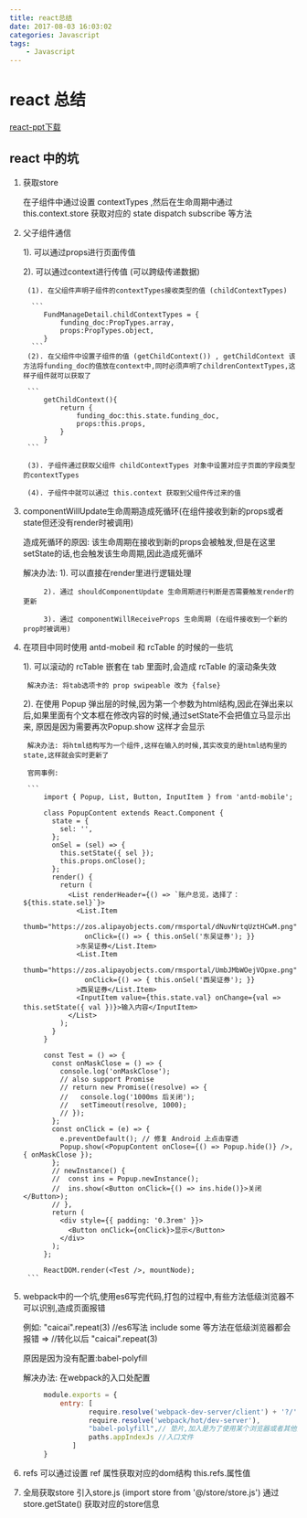 ```yaml
---
title: react总结
date: 2017-08-03 16:03:02
categories: Javascript
tags:
    - Javascript
---
```


# react 总结

[react-ppt下载](/img/react.ppt)

## react 中的坑

1. 获取store 
    
   在子组件中通过设置 contextTypes ,然后在生命周期中通过 this.context.store 获取对应的 state dispatch subscribe 等方法
   
2. 父子组件通信

   1). 可以通过props进行页面传值
   
   2). 可以通过context进行传值  (可以跨级传递数据)
        
        (1). 在父组件声明子组件的contextTypes接收类型的值 (childContextTypes)
         
         ```
            FundManageDetail.childContextTypes = {
                funding_doc:PropTypes.array,
                props:PropTypes.object,
            }
         ```
        (2). 在父组件中设置子组件的值 (getChildContext()) , getChildContext 该方法将funding_doc的值放在context中,同时必须声明了childrenContextTypes,这样子组件就可以获取了
       
        ```
            getChildContext(){
                return {
                    funding_doc:this.state.funding_doc,
                    props:this.props,
                }
            }
        ```
        
        (3). 子组件通过获取父组件 childContextTypes 对象中设置对应子页面的字段类型的contextTypes
        
        (4). 子组件中就可以通过 this.context 获取到父组件传过来的值

3. componentWillUpdate生命周期造成死循环(在组件接收到新的props或者state但还没有render时被调用)
   
   造成死循环的原因: 该生命周期在接收到新的props会被触发,但是在这里setState的话,也会触发该生命周期,因此造成死循环
   
   解决办法: 1). 可以直接在render里进行逻辑处理
            
            2). 通过 shouldComponentUpdate 生命周期进行判断是否需要触发render的更新
            
            3). 通过 componentWillReceiveProps 生命周期 (在组件接收到一个新的prop时被调用)
            
4. 在项目中同时使用 antd-mobeil 和 rcTable 的时候的一些坑

    1). 可以滚动的 rcTable 嵌套在 tab 里面时,会造成 rcTable 的滚动条失效 
        
        解决办法: 将tab选项卡的 prop swipeable 改为 {false}
         
    2). 在使用 Popup 弹出层的时候,因为第一个参数为html结构,因此在弹出来以后,如果里面有个文本框在修改内容的时候,通过setState不会把值立马显示出来,
        原因是因为需要再次Popup.show 这样才会显示
        
        解决办法: 将html结构写为一个组件,这样在输入的时候,其实改变的是html结构里的state,这样就会实时更新了
        
        官网事例:
        
        ```
            import { Popup, List, Button, InputItem } from 'antd-mobile';
            
            class PopupContent extends React.Component {
              state = {
                sel: '',
              };
              onSel = (sel) => {
                this.setState({ sel });
                this.props.onClose();
              };
              render() {
                return (
                  <List renderHeader={() => `账户总览，选择了：${this.state.sel}`}>
                    <List.Item
                      thumb="https://zos.alipayobjects.com/rmsportal/dNuvNrtqUztHCwM.png"
                      onClick={() => { this.onSel('东吴证券'); }}
                    >东吴证券</List.Item>
                    <List.Item
                      thumb="https://zos.alipayobjects.com/rmsportal/UmbJMbWOejVOpxe.png"
                      onClick={() => { this.onSel('西吴证券'); }}
                    >西吴证券</List.Item>
                    <InputItem value={this.state.val} onChange={val => this.setState({ val })}>输入内容</InputItem>
                  </List>
                );
              }
            }
            
            const Test = () => {
              const onMaskClose = () => {
                console.log('onMaskClose');
                // also support Promise
                // return new Promise((resolve) => {
                //   console.log('1000ms 后关闭');
                //   setTimeout(resolve, 1000);
                // });
              };
              const onClick = (e) => {
                e.preventDefault(); // 修复 Android 上点击穿透
                Popup.show(<PopupContent onClose={() => Popup.hide()} />, { onMaskClose });
              };
              // newInstance() {
              //  const ins = Popup.newInstance();
              //  ins.show(<Button onClick={() => ins.hide()}>关闭</Button>);
              // },
              return (
                <div style={{ padding: '0.3rem' }}>
                  <Button onClick={onClick}>显示</Button>
                </div>
              );
            };
            
            ReactDOM.render(<Test />, mountNode);
        ```

5. webpack中的一个坑,使用es6写完代码,打包的过程中,有些方法低级浏览器不可以识别,造成页面报错

   例如: "caicai".repeat(3)  //es6写法  include some 等方法在低级浏览器都会报错
         => //转化以后
         "caicai".repeat(3)
         
   原因是因为没有配置:babel-polyfill  
   
   解决办法: 在webpack的入口处配置
   
   ```javascript 1.8
        module.exports = {
            entry: [
                   require.resolve('webpack-dev-server/client') + '?/',
                   require.resolve('webpack/hot/dev-server'),
                   "babel-polyfill",// 垫片,加入是为了使用某个浏览器或者其他执行环境不支持的函数或者对象能够使用而添加的原型方法，或者第三方库
                   paths.appIndexJs //入口文件
               ]
        } 
   ```
   
6. refs 可以通过设置 ref 属性获取对应的dom结构 this.refs.属性值

7. 全局获取store 引入store.js (import store from '@/store/store.js') 通过 store.getState() 获取对应的store信息
